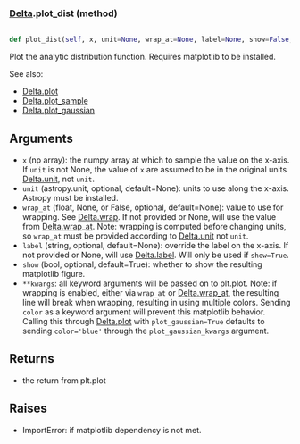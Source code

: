 ### [Delta](Delta.md).plot_dist (method)


```py

def plot_dist(self, x, unit=None, wrap_at=None, label=None, show=False, **kwargs)

```



Plot the analytic distribution function.  Requires matplotlib to be installed.

See also:

* [Delta.plot](Delta.plot.md)
* [Delta.plot_sample](Delta.plot_sample.md)
* [Delta.plot_gaussian](Delta.plot_gaussian.md)

Arguments
-----------
* `x` (np array): the numpy array at which to sample the value on the
    x-axis.  If `unit` is not None, the value of `x` are assumed to be
    in the original units [Delta.unit](Delta.unit.md), not `unit`.
* `unit` (astropy.unit, optional, default=None): units to use along
    the x-axis.  Astropy must be installed.
* `wrap_at` (float, None, or False, optional, default=None): value to
    use for wrapping.  See [Delta.wrap](Delta.wrap.md).  If not provided or None,
    will use the value from [Delta.wrap_at](Delta.wrap_at.md).  Note: wrapping is
    computed before changing units, so `wrap_at` must be provided
    according to [Delta.unit](Delta.unit.md) not `unit`.
* `label` (string, optional, default=None): override the label on the
    x-axis.  If not provided or None, will use [Delta.label](Delta.label.md).  Will
    only be used if `show=True`.
* `show` (bool, optional, default=True): whether to show the resulting
    matplotlib figure.
* `**kwargs`: all keyword arguments will be passed on to plt.plot.  Note:
    if wrapping is enabled, either via `wrap_at` or [Delta.wrap_at](Delta.wrap_at.md),
    the resulting line will break when wrapping, resulting in using multiple
    colors.  Sending `color` as a keyword argument will prevent this
    matplotlib behavior.  Calling this through [Delta.plot](Delta.plot.md) with
    `plot_gaussian=True` defaults to sending `color='blue'` through
    the `plot_gaussian_kwargs` argument.

Returns
--------
* the return from plt.plot

Raises
--------
* ImportError: if matplotlib dependency is not met.

